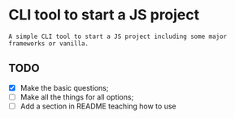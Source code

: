 # CLI tool to start a JS project

    A simple CLI tool to start a JS project including some major frameworks or vanilla.
    
## TODO
- [X] Make the basic questions;
- [ ] Make all the things for all options;
- [ ] Add a section in README teaching how to use